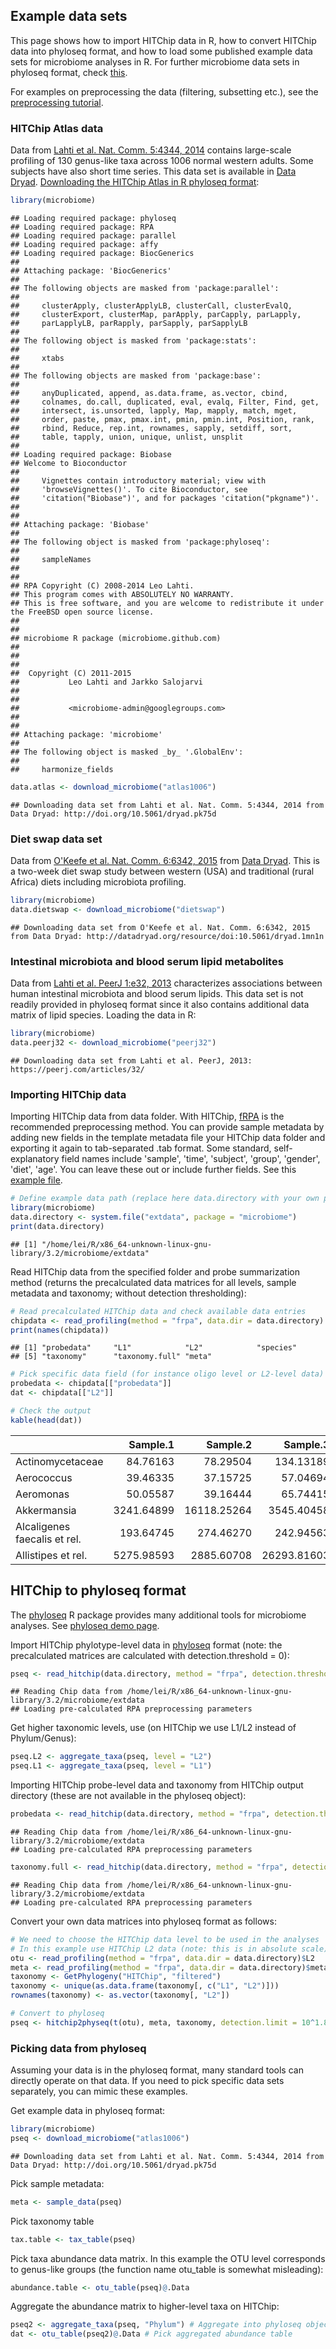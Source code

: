 ## Example data sets

This page shows how to import HITChip data in R, how to convert HITChip data into phyloseq format, and how to load some published example data sets for microbiome analyses in R. For further microbiome data sets in phyloseq format, check [this](http://joey711.github.io/phyloseq/download-microbio.me.html).

For examples on preprocessing the data (filtering, subsetting etc.), see the [preprocessing tutorial](Preprocessing.md).


### HITChip Atlas data 

Data from [Lahti et al. Nat. Comm. 5:4344, 2014](http://www.nature.com/ncomms/2014/140708/ncomms5344/full/ncomms5344.html) contains large-scale profiling of 130 genus-like taxa across 1006 normal western adults. Some subjects have also short time series. This data set is available in [Data Dryad](http://doi.org/10.5061/dryad.pk75d). [Downloading the HITChip Atlas in R phyloseq format](Atlas.md):


```r
library(microbiome)
```

```
## Loading required package: phyloseq
## Loading required package: RPA
## Loading required package: parallel
## Loading required package: affy
## Loading required package: BiocGenerics
## 
## Attaching package: 'BiocGenerics'
## 
## The following objects are masked from 'package:parallel':
## 
##     clusterApply, clusterApplyLB, clusterCall, clusterEvalQ,
##     clusterExport, clusterMap, parApply, parCapply, parLapply,
##     parLapplyLB, parRapply, parSapply, parSapplyLB
## 
## The following object is masked from 'package:stats':
## 
##     xtabs
## 
## The following objects are masked from 'package:base':
## 
##     anyDuplicated, append, as.data.frame, as.vector, cbind,
##     colnames, do.call, duplicated, eval, evalq, Filter, Find, get,
##     intersect, is.unsorted, lapply, Map, mapply, match, mget,
##     order, paste, pmax, pmax.int, pmin, pmin.int, Position, rank,
##     rbind, Reduce, rep.int, rownames, sapply, setdiff, sort,
##     table, tapply, union, unique, unlist, unsplit
## 
## Loading required package: Biobase
## Welcome to Bioconductor
## 
##     Vignettes contain introductory material; view with
##     'browseVignettes()'. To cite Bioconductor, see
##     'citation("Biobase")', and for packages 'citation("pkgname")'.
## 
## 
## Attaching package: 'Biobase'
## 
## The following object is masked from 'package:phyloseq':
## 
##     sampleNames
## 
## 
## RPA Copyright (C) 2008-2014 Leo Lahti.
## This program comes with ABSOLUTELY NO WARRANTY.
## This is free software, and you are welcome to redistribute it under the FreeBSD open source license.
## 
## 
## microbiome R package (microbiome.github.com)
##           
## 
## 
##  Copyright (C) 2011-2015
##           Leo Lahti and Jarkko Salojarvi 
## 
##         
##           <microbiome-admin@googlegroups.com>
## 
## 
## Attaching package: 'microbiome'
## 
## The following object is masked _by_ '.GlobalEnv':
## 
##     harmonize_fields
```

```r
data.atlas <- download_microbiome("atlas1006")
```

```
## Downloading data set from Lahti et al. Nat. Comm. 5:4344, 2014 from Data Dryad: http://doi.org/10.5061/dryad.pk75d
```


### Diet swap data set

Data from [O'Keefe et al. Nat. Comm. 6:6342, 2015](http://dx.doi.org/10.1038/ncomms7342) from [Data Dryad](http://dx.doi.org/10.5061/dryad.1mn1n). This is a two-week diet swap study between western (USA) and traditional (rural Africa) diets including microbiota profiling.


```r
library(microbiome)
data.dietswap <- download_microbiome("dietswap")
```

```
## Downloading data set from O'Keefe et al. Nat. Comm. 6:6342, 2015 from Data Dryad: http://datadryad.org/resource/doi:10.5061/dryad.1mn1n
```


### Intestinal microbiota and blood serum lipid metabolites

Data from [Lahti et al. PeerJ 1:e32, 2013](https://peerj.com/articles/32/) characterizes associations between human intestinal microbiota and blood serum lipids. This data set is not readily provided in phyloseq format since it also contains additional data matrix of lipid species. Loading the data in R:


```r
library(microbiome)
data.peerj32 <- download_microbiome("peerj32")
```

```
## Downloading data set from Lahti et al. PeerJ, 2013: https://peerj.com/articles/32/
```


### Importing HITChip data

Importing HITChip data from data folder. With HITChip,
[fRPA](http://www.computer.org/csdl/trans/tb/2011/01/ttb2011010217-abs.html)
is the recommended preprocessing method. You can provide sample
metadata by adding new fields in the template metadata file your
HITChip data folder and exporting it again to tab-separated .tab
format. Some standard, self-explanatory field names include 'sample',
'time', 'subject', 'group', 'gender', 'diet', 'age'. You can leave
these out or include further fields. See this [example
file](https://raw.github.com/microbiome/microbiome/master/inst/extdata/meta.tab).



```r
# Define example data path (replace here data.directory with your own path)
library(microbiome)
data.directory <- system.file("extdata", package = "microbiome")
print(data.directory)
```

```
## [1] "/home/lei/R/x86_64-unknown-linux-gnu-library/3.2/microbiome/extdata"
```

Read HITChip data from the specified folder and probe summarization
method (returns the precalculated data matrices for all levels, sample
metadata and taxonomy; without detection thresholding):


```r
# Read precalculated HITChip data and check available data entries
chipdata <- read_profiling(method = "frpa", data.dir = data.directory)
print(names(chipdata))
```

```
## [1] "probedata"     "L1"            "L2"            "species"      
## [5] "taxonomy"      "taxonomy.full" "meta"
```

```r
# Pick specific data field (for instance oligo level or L2-level data)
probedata <- chipdata[["probedata"]]
dat <- chipdata[["L2"]]

# Check the output
kable(head(dat))
```



|                             |   Sample.1|    Sample.2|    Sample.3|   Sample.4|   Sample.5|   Sample.6|   Sample.7|   Sample.8|    Sample.9|   Sample.10|  Sample.11|  Sample.12| Sample.13| Sample.14| Sample.15| Sample.16|  Sample.17| Sample.18|  Sample.19|  Sample.20|
|:----------------------------|----------:|-----------:|-----------:|----------:|----------:|----------:|----------:|----------:|-----------:|-----------:|----------:|----------:|---------:|---------:|---------:|---------:|----------:|---------:|----------:|----------:|
|Actinomycetaceae             |   84.76163|    78.29504|   134.13189|  109.30349|  102.27557|   91.90667|  123.30067|   76.80188|    92.14881|   100.80771|  105.48939|   75.44185|  80.54118|  79.29750| 385.23378|  93.70611|  145.87980|  84.28841|   74.86562|   99.49987|
|Aerococcus                   |   39.46335|    37.15725|    57.04694|   49.92221|   50.12097|   45.20561|   39.18982|   40.00816|    48.15633|    48.88911|   47.43598|   40.01769|  38.47069|  51.66101|  57.82417|  59.01372|   74.22681|  40.46727|   38.66126|   49.77266|
|Aeromonas                    |   50.05587|    39.16444|    65.74415|   61.35530|   54.83985|   44.42839|   46.46214|   37.13851|    48.41742|    49.84928|   49.77854|   38.50172|  54.63650|  36.81774|  59.30448|  57.19805|   76.79569|  41.01024|   39.13462|   57.59464|
|Akkermansia                  | 3241.64899| 16118.25264|  3545.40458| 2695.79856| 1373.24405| 3092.14005| 6116.98477| 5479.95341|  2785.46574|  2980.10595| 1997.84190| 2480.54241| 723.33085| 894.08274| 681.38990| 559.76203| 1457.17800| 850.12411| 2778.85817| 2479.55738|
|Alcaligenes faecalis et rel. |  193.64745|   274.46270|   242.94563|  185.10122|  188.41686|  184.45777|  147.32411|  144.44846|   257.87644|   179.00981|  496.61390|  153.35142| 149.67784| 149.41375| 177.97378| 165.68556|  294.35603| 162.99679|  152.82539|  181.06110|
|Allistipes et rel.           | 5275.98593|  2885.60708| 26293.81603| 2176.93497| 3004.86107|  679.42221| 1355.59886|  609.17888| 14413.70966| 14237.53229| 7305.26704| 4402.88386| 579.25640| 665.34332| 740.46958| 973.90064| 4646.47323| 906.95959| 4966.18710| 5052.53186|


## HITChip to phyloseq format


The [phyloseq](https://github.com/joey711/phyloseq) R package provides
many additional tools for microbiome analyses. See [phyloseq demo
page](http://joey711.github.io/phyloseq-demo/).

Import HITChip phylotype-level data in
[phyloseq](https://github.com/joey711/phyloseq) format (note: the
precalculated matrices are calculated with detection.threshold = 0):


```r
pseq <- read_hitchip(data.directory, method = "frpa", detection.threshold = 10^1.8)$pseq
```

```
## Reading Chip data from /home/lei/R/x86_64-unknown-linux-gnu-library/3.2/microbiome/extdata
## Loading pre-calculated RPA preprocessing parameters
```

Get higher taxonomic levels, use (on HITChip we use L1/L2 instead of Phylum/Genus):


```r
pseq.L2 <- aggregate_taxa(pseq, level = "L2")
pseq.L1 <- aggregate_taxa(pseq, level = "L1")
```

Importing HITChip probe-level data and taxonomy from HITChip
output directory (these are not available in the phyloseq object):


```r
probedata <- read_hitchip(data.directory, method = "frpa", detection.threshold = 10^1.8)$probedata
```

```
## Reading Chip data from /home/lei/R/x86_64-unknown-linux-gnu-library/3.2/microbiome/extdata
## Loading pre-calculated RPA preprocessing parameters
```

```r
taxonomy.full <- read_hitchip(data.directory, method = "frpa", detection.threshold = 10^1.8)$taxonomy.full
```

```
## Reading Chip data from /home/lei/R/x86_64-unknown-linux-gnu-library/3.2/microbiome/extdata
## Loading pre-calculated RPA preprocessing parameters
```


Convert your own data matrices into phyloseq format as follows:


```r
# We need to choose the HITChip data level to be used in the analyses
# In this example use HITChip L2 data (note: this is in absolute scale)
otu <- read_profiling(method = "frpa", data.dir = data.directory)$L2
meta <- read_profiling(method = "frpa", data.dir = data.directory)$meta
taxonomy <- GetPhylogeny("HITChip", "filtered")
taxonomy <- unique(as.data.frame(taxonomy[, c("L1", "L2")]))
rownames(taxonomy) <- as.vector(taxonomy[, "L2"])

# Convert to phyloseq
pseq <- hitchip2physeq(t(otu), meta, taxonomy, detection.limit = 10^1.8)
```


### Picking data from phyloseq  

Assuming your data is in the phyloseq format, many standard tools can directly operate on that data. If you need to pick specific data sets separately, you can mimic these examples.

Get example data in phyloseq format:


```r
library(microbiome)
pseq <- download_microbiome("atlas1006")
```

```
## Downloading data set from Lahti et al. Nat. Comm. 5:4344, 2014 from Data Dryad: http://doi.org/10.5061/dryad.pk75d
```


Pick sample metadata:


```r
meta <- sample_data(pseq)
```

Pick taxonomy table


```r
tax.table <- tax_table(pseq)
```

Pick taxa abundance data matrix. In this example the OTU level corresponds to genus-like groups (the function name otu_table is somewhat misleading):


```r
abundance.table <- otu_table(pseq)@.Data
```

Aggregate the abundance matrix to higher-level taxa on HITChip:


```r
pseq2 <- aggregate_taxa(pseq, "Phylum") # Aggregate into phyloseq object
dat <- otu_table(pseq2)@.Data # Pick aggregated abundance table
```

